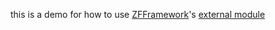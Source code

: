 this is a demo for how to use
[ZFFramework](https://github.com/ZFFramework/ZFFramework)'s
[external module](https://github.com/ZFFramework/ZFModuleDemo_app/blob/master/ZFModuleDemo_app/zfscript/zfautoscript_zfmodule.zfsh)

